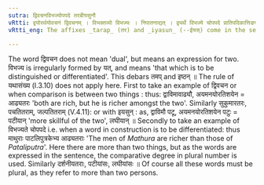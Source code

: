 ```yaml
---
sutra: द्विवचनविभज्योपपदे तरबीयसुनौ
vRtti: द्वयोरर्थयोवचनं द्विवचनम् । विभक्तव्यो विभज्यः । निपातनाद्यत् । द्व्यर्थे विभज्ये चोपपदे प्रातिपदिकात्तिङन्ताच्चातिशायने तरबीयसुनौ प्रत्ययौ भवतः । तमबिष्ठनोरपवादौ ॥
vRtti_eng: The affixes _tarap_ (तर) and _iyasun_ (--ईयस्) come in the sense of 'surpassing', after a nominal stem or a finite-verb, when it expresses (comparision between ) two things, or when that which is added to it (_upapada_), is to be distinguished from another.

---
```

The word द्विवचन does not mean 'dual', but means an expression for two. विभज्य is irregularly formed by यत्, and means 'that which is to be distinguished or differentiated'. This debars तमप् and इष्ठन् ॥ The rule of यथासंख्य (I.3.10) does not apply here. First to take an example of द्विवचन or when comparison is between two things : thus: द्वाविमावाढ्यौ, अयमनयोरतिशयेन = आढ्यतरः 'both are rich, but he is richer amongst the two'. Similarly सुकुमारतरः, पचतितराम्, जल्पतितराम् (V.4.11): or with इयसुन् : as, द्वाविमौ पटू, अयमनयोरतिशयेन पटुः = पटीयान् 'more skillful of the two', लघीयान् ॥ Secondly to take an example of विभज्यते चोपपदे i.e. when a word in construction is to be differentiated: thus माथुराः पाटलिपुत्रकेभ्य आढ्यतराः 'The men of _Mathura_ are richer than those of _Pataliputra_'. Here there are more than two things, but as the words are expressed in the sentence, the comparative degree in plural number is used. Similarly दर्शनीयतराः, पटीयांसः, लघीयांसः ॥ Of course all these words must be plural, as they refer to more than two persons.